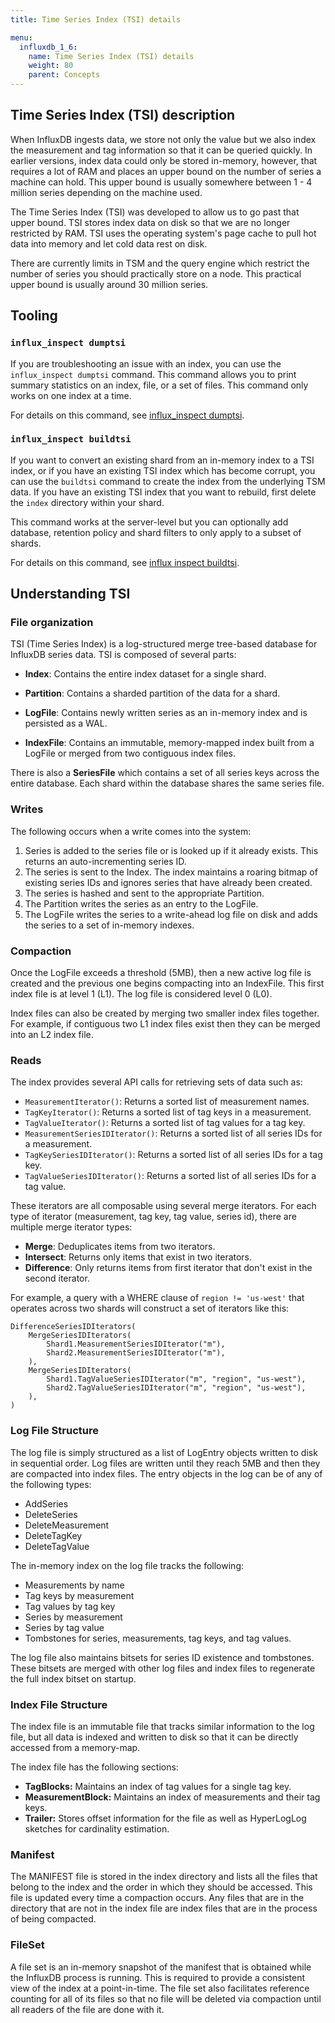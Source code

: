 ```yaml
---
title: Time Series Index (TSI) details

menu:
  influxdb_1_6:
    name: Time Series Index (TSI) details
    weight: 80
    parent: Concepts
---
```


## Time Series Index (TSI) description

When InfluxDB ingests data, we store not only the value but we also index the measurement and tag information so that it can be queried quickly.
In earlier versions, index data could only be stored in-memory, however, that requires a lot of RAM and places an upper bound on the number of series a machine can hold.
This upper bound is usually somewhere between 1 - 4 million series depending on the machine used.

The Time Series Index (TSI) was developed to allow us to go past that upper bound.
TSI stores index data on disk so that we are no longer restricted by RAM.
TSI uses the operating system's page cache to pull hot data into memory and let cold data rest on disk.

There are currently limits in TSM and the query engine which restrict the number of series you should practically store on a node.
This practical upper bound is usually around 30 million series.

## Tooling

### `influx_inspect dumptsi`

If you are troubleshooting an issue with an index, you can use the `influx_inspect dumptsi` command.
This command allows you to print summary statistics on an index, file, or a set of files.
This command only works on one index at a time.

For details on this command, see [influx_inspect dumptsi](/influxdb/v1.6/tools/influx_inspect/#influx-inspect-dumptsi).

### `influx_inspect buildtsi`

If you want to convert an existing shard from an in-memory index to a TSI index, or if you have an existing TSI index which has become corrupt, you can use the `buildtsi` command to create the index from the underlying TSM data.
If you have an existing TSI index that you want to rebuild, first delete the `index` directory within your shard.

This command works at the server-level but you can optionally add database, retention policy and shard filters to only apply to a subset of shards.

For details on this command, see [influx inspect buildtsi](/influxdb/v1.6/tools/influx_inspect/#influx-inspect-buildtsi).


## Understanding TSI

### File organization

TSI (Time Series Index) is a log-structured merge tree-based database for InfluxDB series data.
TSI is composed of several parts:

* **Index**: Contains the entire index dataset for a single shard.

* **Partition**: Contains a sharded partition of the data for a shard.

* **LogFile**: Contains newly written series as an in-memory index and is persisted as a WAL.

* **IndexFile**: Contains an immutable, memory-mapped index built from a LogFile or merged from two contiguous index files.

There is also a **SeriesFile** which contains a set of all series keys across the entire database.
Each shard within the database shares the same series file.

### Writes

The following occurs when a write comes into the system:

1. Series is added to the series file or is looked up if it already exists. This returns an auto-incrementing series ID.
2. The series is sent to the Index. The index maintains a roaring bitmap of existing series IDs and ignores series that have already been created.
3. The series is hashed and sent to the appropriate Partition.
4. The Partition writes the series as an entry to the LogFile.
5. The LogFile writes the series to a write-ahead log file on disk and adds the series to a set of in-memory indexes.

### Compaction

Once the LogFile exceeds a threshold (5MB), then a new active log file is created and the previous one begins compacting into an IndexFile.
This first index file is at level 1 (L1).
The log file is considered level 0 (L0).

Index files can also be created by merging two smaller index files together.
For example, if contiguous two L1 index files exist then they can be merged into an L2 index file.

### Reads

The index provides several API calls for retrieving sets of data such as:

* `MeasurementIterator()`: Returns a sorted list of measurement names.
* `TagKeyIterator()`: Returns a sorted list of tag keys in a measurement.
* `TagValueIterator()`: Returns a sorted list of tag values for a tag key.
* `MeasurementSeriesIDIterator()`: Returns a sorted list of all series IDs for a measurement.
* `TagKeySeriesIDIterator()`: Returns a sorted list of all series IDs for a tag key.
* `TagValueSeriesIDIterator()`: Returns a sorted list of all series IDs for a tag value.

These iterators are all composable using several merge iterators.
For each type of iterator (measurement, tag key, tag value, series id), there are multiple merge iterator types:

* **Merge**: Deduplicates items from two iterators.
* **Intersect**: Returns only items that exist in two iterators.
* **Difference**: Only returns items from first iterator that don't exist in the second iterator.

For example, a query with a WHERE clause of `region != 'us-west'` that operates across two shards will construct a set of iterators like this:

```
DifferenceSeriesIDIterators(
    MergeSeriesIDIterators(
        Shard1.MeasurementSeriesIDIterator("m"),
        Shard2.MeasurementSeriesIDIterator("m"),
    ),
    MergeSeriesIDIterators(
        Shard1.TagValueSeriesIDIterator("m", "region", "us-west"),
        Shard2.TagValueSeriesIDIterator("m", "region", "us-west"),
    ),
)
```

### Log File Structure

The log file is simply structured as a list of LogEntry objects written to disk in sequential order. Log files are written until they reach 5MB and then they are compacted into index files.
The entry objects in the log can be of any of the following types:

* AddSeries
* DeleteSeries
* DeleteMeasurement
* DeleteTagKey
* DeleteTagValue

The in-memory index on the log file tracks the following:

* Measurements by name
* Tag keys by measurement
* Tag values by tag key
* Series by measurement
* Series by tag value
* Tombstones for series, measurements, tag keys, and tag values.

The log file also maintains bitsets for series ID existence and tombstones.
These bitsets are merged with other log files and index files to regenerate the full index bitset on startup.

### Index File Structure

The index file is an immutable file that tracks similar information to the log file, but all data is indexed and written to disk so that it can be directly accessed from a memory-map.

The index file has the following sections:

* **TagBlocks:** Maintains an index of tag values for a single tag key.
* **MeasurementBlock:** Maintains an index of measurements and their tag keys.
* **Trailer:** Stores offset information for the file as well as HyperLogLog sketches for cardinality estimation.

### Manifest

The MANIFEST file is stored in the index directory and lists all the files that belong to the index and the order in which they should be accessed.
This file is updated every time a compaction occurs.
Any files that are in the directory that are not in the index file are index files that are in the process of being compacted.

### FileSet

A file set is an in-memory snapshot of the manifest that is obtained while the InfluxDB process is running.
This is required to provide a consistent view of the index at a point-in-time.
The file set also facilitates reference counting for all of its files so that no file will be deleted via compaction until all readers of the file are done with it.
